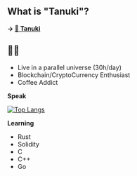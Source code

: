 ## What is "Tanuki"?
**-> [🦝    Tanuki](https://en.wikipedia.org/wiki/Japanese_raccoon_dog)**

## 🦊🦝
- Live in a parallel universe (30h/day)
- Blockchain/CryptoCurrency Enthusiast
- Coffee Addict

**Speak**

[![Top Langs](https://github-readme-stats.vercel.app/api/top-langs/?username=foxytanuki&theme=dracula)](https://github.com/foxytanuki/github-readme-stats)
<!-- ![foxytanuki's GitHub stats](https://github-readme-stats.vercel.app/api?username=foxytanuki&count_private=true&theme=dracula) -->

**Learning**

- Rust
- Solidity
- C
- C++
- Go

<!--
**foxytanuki/foxytanuki** is a ✨ _special_ ✨ repository because its `README.md` (this file) appears on your GitHub profile.

Here are some ideas to get you started:

- 🔭 I’m currently working on ...
- 🌱 I’m currently learning ...
- 👯 I’m looking to collaborate on ...
- 🤔 I’m looking for help with ...
- 💬 Ask me about ...
- 📫 How to reach me: ...
- 😄 Pronouns: ...
- ⚡ Fun fact: ...
-->
